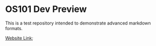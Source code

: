 # OS101 Dev Preview

This is a test repository intended to demonstrate advanced markdown formats.

[Website Link](https://bressler1995.github.io/os101-dev-preview/);
